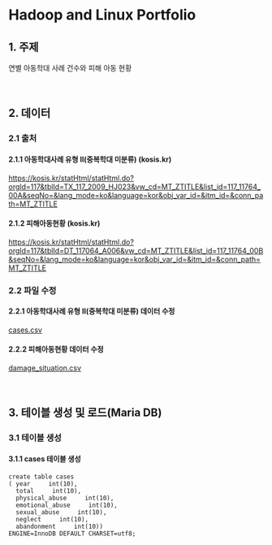 # **Hadoop and Linux Portfolio**

## 1. 주제
연별 아동학대 사례 건수와 피해 아동 현황
<br>
<br>
<br>
## 2. 데이터
### 2.1 출처

#### 2.1.1 아동학대사례 유형 Ⅱ(중복학대 미분류) (kosis.kr)
https://kosis.kr/statHtml/statHtml.do?orgId=117&tblId=TX_117_2009_HJ023&vw_cd=MT_ZTITLE&list_id=117_11764_00A&seqNo=&lang_mode=ko&language=kor&obj_var_id=&itm_id=&conn_path=MT_ZTITLE

#### 2.1.2 피해아동현황 (kosis.kr)
https://kosis.kr/statHtml/statHtml.do?orgId=117&tblId=DT_117064_A006&vw_cd=MT_ZTITLE&list_id=117_11764_00B&seqNo=&lang_mode=ko&language=kor&obj_var_id=&itm_id=&conn_path=MT_ZTITLE

### 2.2 파일 수정

#### 2.2.1 아동학대사례 유형 Ⅱ(중복학대 미분류) 데이터 수정
[cases.csv](https://github.com/KimJM-931015/Portfolio/blob/main/Portfolio_001/cases.csv)

#### 2.2.2 피해아동현황 데이터 수정
[damage_situation.csv](https://github.com/KimJM-931015/Portfolio/blob/main/Portfolio_001/damage_situation.csv)
<br>
<br>
<br>
## 3. 테이블 생성 및 로드(Maria DB)
### 3.1 테이블 생성

#### 3.1.1 cases 테이블 생성
```
create table cases
( year     int(10),
  total     int(10),
  physical_abuse     int(10),
  emotional_abuse     int(10),
  sexual_abuse     int(10),
  neglect     int(10),
  abandonment     int(10))
ENGINE=InnoDB DEFAULT CHARSET=utf8;
```
